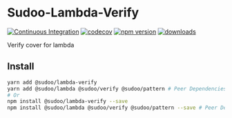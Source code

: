 # Sudoo-Lambda-Verify

[![Continuous Integration](https://github.com/SudoDotDog/Sudoo-Lambda-Verify/actions/workflows/ci.yml/badge.svg)](https://github.com/SudoDotDog/Sudoo-Lambda-Verify/actions/workflows/ci.yml)
[![codecov](https://codecov.io/gh/SudoDotDog/Sudoo-Lambda-Verify/branch/main/graph/badge.svg)](https://codecov.io/gh/SudoDotDog/Sudoo-Lambda-Verify)
[![npm version](https://badge.fury.io/js/%40sudoo%2Flambda-verify.svg)](https://badge.fury.io/js/%40sudoo%2Flambda-verify)
[![downloads](https://img.shields.io/npm/dm/@sudoo/lambda-verify.svg)](https://www.npmjs.com/package/@sudoo/lambda-verify)

Verify cover for lambda

## Install

```sh
yarn add @sudoo/lambda-verify
yarn add @sudoo/lambda @sudoo/verify @sudoo/pattern # Peer Dependencies
# Or
npm install @sudoo/lambda-verify --save
npm install @sudoo/lambda @sudoo/verify @sudoo/pattern --save # Peer Dependencies
```
